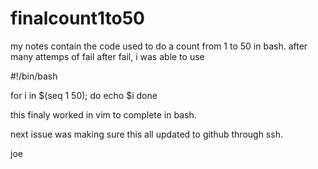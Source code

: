 # finalcount1to50
my notes contain the code used to do a count from 1 to 50 in bash. after many attemps of fail after fail, i was able to use

#!/bin/bash

for i in $(seq 1 50); do
  echo $i
done

this finaly worked in vim to complete in bash.

next issue was making sure this all updated to github through ssh.

joe
